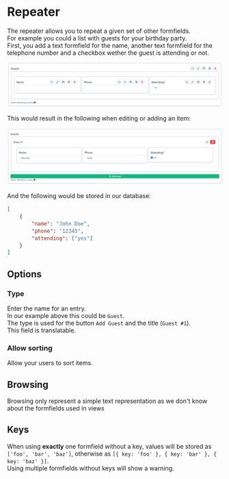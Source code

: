 # Repeater

The repeater allows you to repeat a given set of other formfields.  
For example you could a list with guests for your birthday party.  
First, you add a text formfield for the name, another text formfield for the telephone number and a checkbox wether the guest is attending or not.

![](../.gitbook/assets/bread/formfields/repeater/repeater-builder.png) 

This would result in the following when editing or adding an item:

![](../.gitbook/assets/bread/formfields/repeater/repeater-bread.png) 

And the following would be stored in our database:

```json
[
    {
        "name": "John Doe",
        "phone": "12345",
        "attending": ["yes"]
    }
]
```

## Options

### Type

Enter the name for an entry.    
In our example above this could be `Guest`.  
The type is used for the button `Add Guest` and the title (`Guest #1`).  
This field is translatable.

### Allow sorting

Allow your users to sort items.

## Browsing

Browsing only represent a simple text representation as we don't know about the formfields used in views

## Keys

When using **exactly** one formfield without a key, values will be stored as `['foo', 'bar', 'baz']`, otherwise as `[{ key: 'foo' }, { key: 'bar' }, { key: 'baz' }]`.  
Using multiple formfields without keys will show a warning.